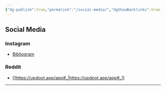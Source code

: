 ```yaml
---
{"dg-publish":true,"permalink":"/social-media/","dgShowBacklinks":true,"dgShowLocalGraph":true}
---
```



## Social Media
### Instagram
- [Bibliogram](https://bibliogram.art/)
### Reddit
- [[https://updoot.app/app#_|https://updoot.app/app#_]]
---